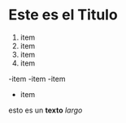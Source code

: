 # Este es el Titulo

1. item 
2. item
3. item
4. item

-item
-item
	-item
- item

esto es un **texto** *largo*

